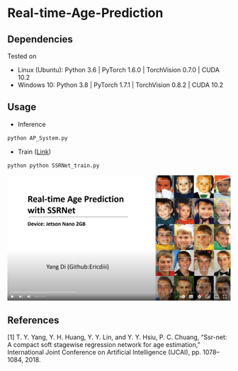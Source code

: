 # Real-time-Age-Prediction

## Dependencies
Tested on
- Linux (Ubuntu): Python 3.6 | PyTorch 1.6.0 | TorchVision 0.7.0 | CUDA 10.2
- Windows 10: Python 3.8 | PyTorch 1.7.1 | TorchVision 0.8.2 | CUDA 10.2

## Usage

- Inference
```sh
python AP_System.py
```

- Train ([Link](https://github.com/yangdi-cv/Real-time-Age-Prediction/tree/train))
```sh
python python SSRNet_train.py
```

[![video](https://github.com/Ericdiii/Real-time-Age-Prediction/blob/demo/image/video.png?raw=true)](https://www.youtube.com/watch?v=pMF8vnfTeaQ "video")

## References
[1] T. Y. Yang, Y. H. Huang, Y. Y. Lin, and Y. Y. Hsiu, P. C. Chuang, “Ssr-net: A compact soft stagewise regression network for age estimation,” International Joint Conference on Artificial Intelligence (IJCAI), pp. 1078–1084, 2018.
